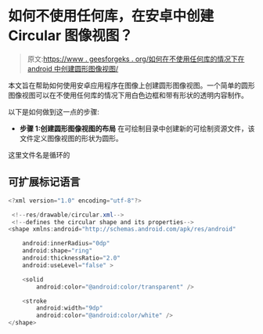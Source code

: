 # 如何不使用任何库，在安卓中创建 Circular 图像视图？

> 原文:[https://www . geesforgeks . org/如何在不使用任何库的情况下在 android 中创建圆形图像视图/](https://www.geeksforgeeks.org/how-to-create-a-circular-image-view-in-android-without-using-any-library/)

本文旨在帮助如何使用安卓应用程序在图像上创建圆形图像视图。一个简单的圆形图像视图可以在不使用任何库的情况下用白色边框和带有形状的透明内容制作。

以下是如何做到这一点的步骤:

*   **步骤 1:创建圆形图像视图的布局**
    在可绘制目录中创建新的可绘制资源文件，该文件定义图像视图的形状为圆形。

这里文件名是循环的

## 可扩展标记语言

```java
<?xml version="1.0" encoding="utf-8"?>

 <!--res/drawable/circular.xml-->
 <!--defines the circular shape and its properties-->
<shape xmlns:android="http://schemas.android.com/apk/res/android"

    android:innerRadius="0dp"
    android:shape="ring"
    android:thicknessRatio="2.0"
    android:useLevel="false" >

    <solid
        android:color="@android:color/transparent" />

    <stroke
        android:width="9dp"
        android:color="@android:color/white" />
</shape>
```